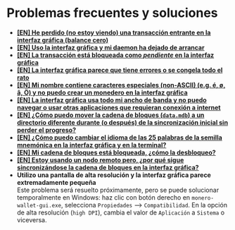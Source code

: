 # Problemas frecuentes y soluciones

+ **[[EN] He perdido (no estoy viendo) una transacción entrante en la interfaz gráfica (balance cero)](https://monero.stackexchange.com/questions/6640/i-am-missing-not-seeing-a-transaction-to-in-the-gui-zero-balance)**
+ **[[EN] Uso la interfaz gráfica y mi daemon ha dejado de arrancar](https://monero.stackexchange.com/questions/6825/i-am-using-the-gui-and-my-daemon-doesnt-start-anymore)**
+ **[[EN] La transacción está bloqueada como _pendiente_ en la interfaz gráfica](https://monero.stackexchange.com/questions/6649/transaction-stuck-as-pending-in-the-gui)**
+ **[[EN] La interfaz gráfica parece que tiene errores o se congela todo el rato](https://monero.stackexchange.com/questions/6651/my-gui-feels-buggy-freezes-all-the-time)**
+ **[[EN] Mi nombre contiene caracteres especiales (non-ASCII) (e.g. é, ø, â, Ö) y no puedo crear un monedero en la interfaz gráfica](https://monero.stackexchange.com/questions/6823/my-name-contains-a-special-non-ascii-character-e-g-%c3%a9-%c3%b8-%c3%a2-%c3%96-and-i-cant-c)**
+ **[[EN] La interfaz gráfica usa todo mi ancho de banda y no puedo navegar o usar otras aplicaciones que requieran conexión a internet](https://monero.stackexchange.com/questions/6653/the-gui-uses-all-my-bandwidth-and-i-cant-browse-anymore-or-use-another-applicat)**
+ **[[EN] ¿Cómo puedo mover la cadena de bloques (`data.mdb`) a un directorio diferente durante (o después) de la sincronización inicial sin perder el progreso?](https://monero.stackexchange.com/questions/7225/how-do-i-move-the-blockchain-data-mdb-to-a-different-directory-during-or-afte)**
+ **[[EN] ¿Cómo puedo cambiar el idioma de las 25 palabras de la semilla mnemónica en la interfaz gráfica y en la terminal?](https://monero.stackexchange.com/questions/7373/how-do-i-change-the-language-of-the-25-word-mnemonic-seed-in-the-gui/)**
+ **[[EN] Mi cadena de bloques está bloqueada, ¿cómo la desbloqueo?](https://monero.stackexchange.com/questions/4462/my-blockchain-is-stuck-how-do-i-unstuck-it)**
+ **[[EN] Estoy usando un nodo remoto pero, ¿por qué sigue sincronizándose la cadena de bloques en la interfaz gráfica?](https://monero.stackexchange.com/questions/6324/using-remote-node-still-syncs-blockchain)**
+ **Utilizo una pantalla de alta resolución y la interfaz gráfica parece extremadamente pequeña**    
Este problema será resuelto próximamente, pero se puede solucionar temporalmente en Windows: haz clic con botón derecho en `monero-wallet-gui.exe`, selecciona `Propiedades` --> `Compatibilidad`. En la opción de alta resolución (`high DPI`), cambia el valor de `Aplicación` a `Sistema` o viceversa.
